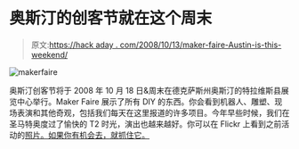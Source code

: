 # 奥斯汀的创客节就在这个周末

> 原文:[https://hack aday . com/2008/10/13/maker-faire-Austin-is-this-weekend/](https://hackaday.com/2008/10/13/maker-faire-austin-is-this-weekend/)

![](../Images/e5cf7400aefb168a07eaf66024c3d8e6.png "makerfaire")

奥斯汀创客节将于 2008 年 10 月 18 日&周末在德克萨斯州奥斯汀的特拉维斯县展览中心举行。Maker Faire 展示了所有 DIY 的东西。你会看到机器人、雕塑、现场表演和其他奇观，包括我们每天在这里报道的许多项目。今年早些时候，我们在圣马特奥度过了愉快的 T2 时光，演出也越来越好。你可以在 Flickr 上看到之前活动的[照片。如果你有机会去，就抓住它。](http://www.flickr.com/photos/tags/makerfaire)
